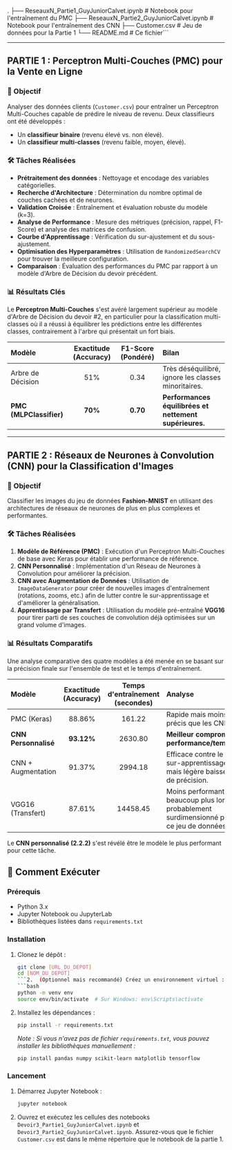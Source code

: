 .
├── ReseauxN_Partie1_GuyJuniorCalvet.ipynb   # Notebook pour l'entraînement du PMC
├── ReseauxN_Partie2_GuyJuniorCalvet.ipynb   # Notebook pour l'entraînement des CNN
├── Customer.csv                           # Jeu de données pour la Partie 1
└── README.md                              # Ce fichier```

---

##  PARTIE 1 : Perceptron Multi-Couches (PMC) pour la Vente en Ligne

### 🎯 Objectif

Analyser des données clients (`Customer.csv`) pour entraîner un Perceptron Multi-Couches capable de prédire le niveau de revenu. Deux classifieurs ont été développés :
*   Un **classifieur binaire** (revenu élevé vs. non élevé).
*   Un **classifieur multi-classes** (revenu faible, moyen, élevé).

### 🛠️ Tâches Réalisées

*   **Prétraitement des données** : Nettoyage et encodage des variables catégorielles.
*   **Recherche d'Architecture** : Détermination du nombre optimal de couches cachées et de neurones.
*   **Validation Croisée** : Entraînement et évaluation robuste du modèle (k=3).
*   **Analyse de Performance** : Mesure des métriques (précision, rappel, F1-Score) et analyse des matrices de confusion.
*   **Courbe d'Apprentissage** : Vérification du sur-ajustement et du sous-ajustement.
*   **Optimisation des Hyperparamètres** : Utilisation de `RandomizedSearchCV` pour trouver la meilleure configuration.
*   **Comparaison** : Évaluation des performances du PMC par rapport à un modèle d'Arbre de Décision du devoir précédent.

### 📊 Résultats Clés

Le **Perceptron Multi-Couches** s'est avéré largement supérieur au modèle d'Arbre de Décision du devoir #2, en particulier pour la classification multi-classes où il a réussi à équilibrer les prédictions entre les différentes classes, contrairement à l'arbre qui présentait un fort biais.

| Modèle | Exactitude (Accuracy) | F1-Score (Pondéré) | Bilan |
| :--- | :---: | :---: | :--- |
| Arbre de Décision | 51% | 0.34 | Très déséquilibré, ignore les classes minoritaires. |
| **PMC (MLPClassifier)** | **70%** | **0.70** | **Performances équilibrées et nettement supérieures.** |

---

## PARTIE 2 : Réseaux de Neurones à Convolution (CNN) pour la Classification d'Images

### 🎯 Objectif

Classifier les images du jeu de données **Fashion-MNIST** en utilisant des architectures de réseaux de neurones de plus en plus complexes et performantes.

### 🛠️ Tâches Réalisées

1.  **Modèle de Référence (PMC)** : Exécution d'un Perceptron Multi-Couches de base avec Keras pour établir une performance de référence.
2.  **CNN Personnalisé** : Implémentation d'un Réseau de Neurones à Convolution pour améliorer la précision.
3.  **CNN avec Augmentation de Données** : Utilisation de `ImageDataGenerator` pour créer de nouvelles images d'entraînement (rotations, zooms, etc.) afin de lutter contre le sur-apprentissage et d'améliorer la généralisation.
4.  **Apprentissage par Transfert** : Utilisation du modèle pré-entraîné **VGG16** pour tirer parti de ses couches de convolution déjà optimisées sur un grand volume d'images.

### 📊 Résultats Comparatifs

Une analyse comparative des quatre modèles a été menée en se basant sur la précision finale sur l'ensemble de test et le temps d'entraînement.

| Modèle | Exactitude (Accuracy) | Temps d'entraînement (secondes) | Analyse |
| :--- | :---: | :---: | :--- |
| PMC (Keras) | 88.86% | 161.22 | Rapide mais moins précis que les CNN. |
| **CNN Personnalisé** | **93.12%** | 2630.80 | **Meilleur compromis performance/temps.** |
| CNN + Augmentation | 91.37% | 2994.18 | Efficace contre le sur-apprentissage, mais légère baisse de précision. |
| VGG16 (Transfert) | 87.61% | 14458.45 | Moins performant et beaucoup plus long, probablement surdimensionné pour ce jeu de données. |

Le **CNN personnalisé (2.2.2)** s'est révélé être le modèle le plus performant pour cette tâche.

## 🚀 Comment Exécuter

### Prérequis

*   Python 3.x
*   Jupyter Notebook ou JupyterLab
*   Bibliothèques listées dans `requirements.txt`

### Installation

1.  Clonez le dépôt :
    ```bash
    git clone [URL_DU_DEPOT]
    cd [NOM_DU_DEPOT]
    ```2.  (Optionnel mais recommandé) Créez un environnement virtuel :
    ```bash
    python -m venv env
    source env/bin/activate  # Sur Windows: env\Scripts\activate
    ```
3.  Installez les dépendances :
    ```bash
    pip install -r requirements.txt
    ```
    *Note : Si vous n'avez pas de fichier `requirements.txt`, vous pouvez installer les bibliothèques manuellement :*
    ```bash
    pip install pandas numpy scikit-learn matplotlib tensorflow
    ```

### Lancement

1.  Démarrez Jupyter Notebook :
    ```bash
    jupyter notebook
    ```
2.  Ouvrez et exécutez les cellules des notebooks `Devoir3_Partie1_GuyJuniorCalvet.ipynb` et `Devoir3_Partie2_GuyJuniorCalvet.ipynb`. Assurez-vous que le fichier `Customer.csv` est dans le même répertoire que le notebook de la partie 1.

